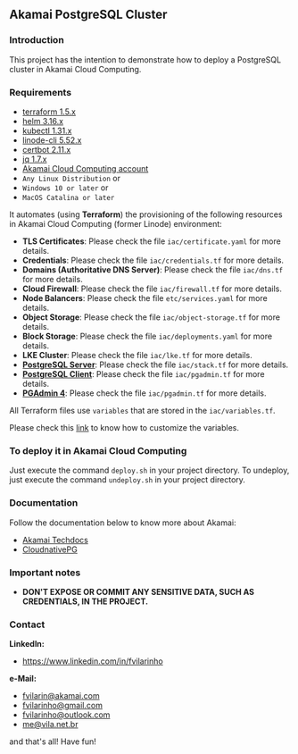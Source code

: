 ## Akamai PostgreSQL Cluster

### Introduction
This project has the intention to demonstrate how to deploy a PostgreSQL cluster in Akamai Cloud Computing.

### Requirements
- [terraform 1.5.x](https://terraform.io)
- [helm 3.16.x](https://helm.sh)
- [kubectl 1.31.x](https://kubernetes.io/docs/reference/kubectl/kubectl)
- [linode-cli 5.52.x](https://www.linode.com/products/cli)
- [certbot 2.11.x](https://certbot.eff.org)
- [jq 1.7.x](https://jqlang.github.io/jq)
- [Akamai Cloud Computing account](https://cloud.linode.com)
- `Any Linux Distribution` or
- `Windows 10 or later` or
- `MacOS Catalina or later`

It automates (using **Terraform**) the provisioning of the following resources in Akamai Cloud Computing (former Linode) 
environment:
- **TLS Certificates**: Please check the file `iac/certificate.yaml` for more details.
- **Credentials**: Please check the file `iac/credentials.tf` for more details.
- **Domains (Authoritative DNS Server)**: Please check the file `iac/dns.tf` for more details.
- **Cloud Firewall**: Please check the file `iac/firewall.tf` for more details.
- **Node Balancers**: Please check the file `etc/services.yaml` for more details.
- **Object Storage**: Please check the file `iac/object-storage.tf` for more details.
- **Block Storage**: Please check the file `iac/deployments.yaml` for more details.
- **LKE Cluster**: Please check the file `iac/lke.tf` for more details. 
- **[PostgreSQL Server](https://cloudnative-pg.io)**: Please check the file `iac/stack.tf` for more details.
- **[PostgreSQL Client](https://www.postgresql.org/docs/current/app-psql.html)**: Please check the file `iac/pgadmin.tf` for more details.
- **[PGAdmin 4](https://www.pgadmin.org)**: Please check the file `iac/pgadmin.tf` for more details.

All Terraform files use `variables` that are stored in the `iac/variables.tf`.

Please check this [link](https://developer.hashicorp.com/terraform/tutorials/configuration-language/variables) to know how to customize the variables.

### To deploy it in Akamai Cloud Computing

Just execute the command `deploy.sh` in your project directory. To undeploy, just execute the command `undeploy.sh` in 
your project directory.

### Documentation

Follow the documentation below to know more about Akamai:
- [Akamai Techdocs](https://techdocs.akamai.com)
- [CloudnativePG](https://cloudnative-pg.io/documentation/1.24)

### Important notes
- **DON'T EXPOSE OR COMMIT ANY SENSITIVE DATA, SUCH AS CREDENTIALS, IN THE PROJECT.**

### Contact
**LinkedIn:**
- https://www.linkedin.com/in/fvilarinho

**e-Mail:**
- fvilarin@akamai.com
- fvilarinho@gmail.com
- fvilarinho@outlook.com
- me@vila.net.br

and that's all! Have fun!
